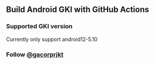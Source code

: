 ## Build Android GKI with GitHub Actions
### Supported GKI version
Currently only support android12-5.10

### Follow [@gacorprjkt](https://t.me/gacorprjkt)
